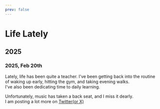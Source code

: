 ```yaml
---
prev: false
---
```


# Life Lately

## 2025

### 2025, Feb 20th

Lately, life has been quite a teacher. I've been getting back into the routine of waking up early, hitting the gym, and taking evening walks.  
I've also been dedicating time to daily learning.

Unfortunately, music has taken a back seat, and I miss it dearly.  
I am posting a lot more on [Twitter(or X)](https://x.com/QurioSapien)
